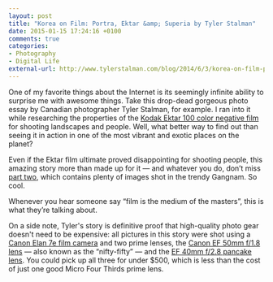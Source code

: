 ```yaml
---
layout: post
title: "Korea on Film: Portra, Ektar &amp; Superia by Tyler Stalman"
date: 2015-01-15 17:24:16 +0100
comments: true
categories: 
- Photography
- Digital Life
external-url: http://www.tylerstalman.com/blog/2014/6/3/korea-on-film-pt1
---
```


One of my favorite things about the Internet is its seemingly infinite ability to surprise me with awesome things. Take this drop-dead gorgeous photo essay by Canadian photographer Tyler Stalman, for example. I ran into it while researching the properties of the [Kodak Ektar 100 color negative film](http://www.amazon.com/gp/product/B001GO5TU0/ref=as_li_tl?ie=UTF8&camp=1789&creative=390957&creativeASIN=B001GO5TU0&linkCode=as2&tag=analogsens-20&linkId=6KR7WKAQDVBF7UNW) for shooting landscapes and people. Well, what better way to find out than seeing it in action in one of the most vibrant and exotic places on the planet?

Even if the Ektar film ultimate proved disappointing for shooting people, this amazing story more than made up for it — and whatever you do, don’t miss [part two](http://www.tylerstalman.com/blog/2014/6/6/korea-on-film-portra-ektar-superia-part-2), which contains plenty of images shot in the trendy Gangnam. So cool.

Whenever you hear someone say “film is the medium of the masters”, this is what they’re talking about.

On a side note, Tyler's story is definitive proof that high-quality photo gear doesn't need to be expensive: all pictures in this story were shot using a [Canon Elan 7e film camera](http://www.amazon.com/gp/product/B00004YZLZ/ref=as_li_tl?ie=UTF8&camp=1789&creative=390957&creativeASIN=B00004YZLZ&linkCode=as2&tag=analogsens-20&linkId=Z3PS7ADJOKCN4RCG) and two prime lenses, the [Canon EF 50mm f/1.8 lens](http://www.amazon.com/gp/product/B00007E7JU/ref=as_li_tl?ie=UTF8&camp=1789&creative=390957&creativeASIN=B00007E7JU&linkCode=as2&tag=analogsens-20&linkId=BCBXXY3B5QL7DVOV) — also known as the “nifty-fifty” — and the [EF 40mm f/2.8 pancake lens](http://www.amazon.com/gp/product/B00894YP00/ref=as_li_tl?ie=UTF8&camp=1789&creative=390957&creativeASIN=B00894YP00&linkCode=as2&tag=analogsens-20&linkId=POPZPW7WFPEXZD3I). You could pick up all three for under $500, which is less than the cost of just one good Micro Four Thirds prime lens.